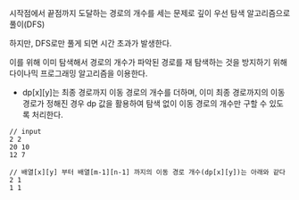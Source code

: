 시작점에서 끝점까지 도달하는 경로의 개수를 세는 문제로 깊이 우선 탐색 알고리즘으로 풀이(DFS)

하지만, DFS로만 풀게 되면 시간 초과가 발생한다.

이를 위해 이미 탐색해서 경로의 개수가 파악된 경로를 재 탐색하는 것을 방지하기 위해 다이나믹 프로그래밍 알고리즘을 이용한다.

- dp[x][y]는 최종 경로까지 이동 경로의 개수를 더하며, 이미 최종 경로까지의 이동 경로가 정해진 경우 dp 값을 활용하여 탐색 없이 이동 경로의 개수만 구할  수 있도록 처리한다.

```
// input
2 2 
20 10
12 7

// 배열[x][y] 부터 배열[m-1][n-1] 까지의 이동 경로 개수(dp[x][y])는 아래와 같다
2 1
1 1
```
